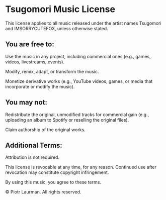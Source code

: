 # Tsugomori Music License

This license applies to all music released under the artist names Tsugomori and IMSORRYCUTEFOX, unless otherwise stated.

## You are free to:
Use the music in any project, including commercial ones (e.g., games, videos, livestreams, events).

Modify, remix, adapt, or transform the music.

Monetize derivative works (e.g., YouTube videos, games, or media that incorporate or modify the music).

## You may not:
Redistribute the original, unmodified tracks for commercial gain (e.g., uploading an album to Spotify or reselling the original files).

Claim authorship of the original works.

## Additional Terms:
Attribution is not required.

This license is revocable at any time, for any reason. Continued use after revocation may constitute copyright infringement.

By using this music, you agree to these terms.

© Piotr Laurman. All rights reserved.
